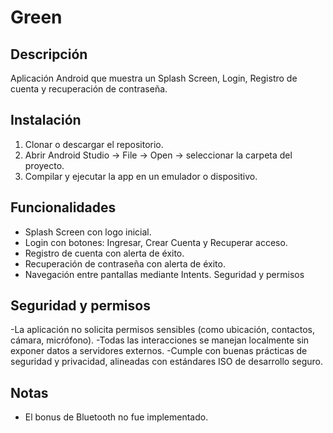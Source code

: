 # Green

## Descripción
Aplicación Android que muestra un Splash Screen, Login, Registro de cuenta y recuperación de contraseña.

## Instalación
1. Clonar o descargar el repositorio.
2. Abrir Android Studio → File → Open → seleccionar la carpeta del proyecto.
3. Compilar y ejecutar la app en un emulador o dispositivo.

## Funcionalidades
- Splash Screen con logo inicial.
- Login con botones: Ingresar, Crear Cuenta y Recuperar acceso.
- Registro de cuenta con alerta de éxito.
- Recuperación de contraseña con alerta de éxito.
- Navegación entre pantallas mediante Intents.
  Seguridad y permisos
  
## Seguridad y permisos
-La aplicación no solicita permisos sensibles (como ubicación, contactos, cámara, micrófono).
-Todas las interacciones se manejan localmente sin exponer datos a servidores externos.
-Cumple con buenas prácticas de seguridad y privacidad, alineadas con estándares ISO de desarrollo seguro.

## Notas
- El bonus de Bluetooth no fue implementado.
